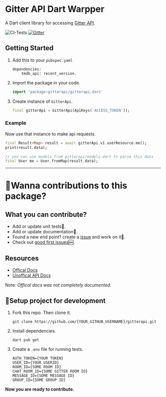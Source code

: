 # Gitter API Dart Warpper

A Dart client library for accessing [Gitter API](https://developer.gitter.im/docs/welcome).

![CI-Tests](https://github.com/RatakondalaArun/gitterapi/workflows/CI-Tests/badge.svg)
[![Gitter](https://badges.gitter.im/RatakondalaArun/gitterapi.svg)](https://gitter.im/RatakondalaArun/gitterapi?utm_source=badge&utm_medium=badge&utm_campaign=pr-badge)

## Getting Started

1) Add this to your `pubspec.yaml`

    ```text
    dependencies:
        tmdb_api: recent_version.
    ```

2) Import the package in your code.

    ```dart
    import 'package:gitterapi/gitterapi.dart'
    ```

3) Create instance of `GitterApi`.

   ```dart
   final gitterApi = GitterApi(ApiKeys('ACCESS_TOKEN'));
   ```

### Example

Now use that instance to make api requests.

```dart
final Result<Map> result = await gitterApi.v1.userResource.me(); 
print(result.data);

// you can use models from gitterapi/models.dart to parse this data
final User me = User.fromMap(result.data);
```

---

# 🤝Wanna contributions to this package?

## What you can contribute?

- Add or update unit tests🧪.
- Add or update documentation📝.
- Found a new end point? create a
  [issue](https://github.com/RatakondalaArun/gitterapi/issues/new?template=new_endpoint.md)
  and work on it🔗.
- Check out [good first issues](https://github.com/RatakondalaArun/gitterapi/issues?q=is%3Aopen+is%3Aissue+label%3A%22good+first+issue%22)🆕.

## Resources

- [Offical Docs](https://developer.gitter.im/docs/welcome)
- [Unoffical API Docs](https://documenter.getpostman.com/view/9795430/TVzSiwEJ)

Note: *Offical docs was not completely documented*.

## 🔧Setup project for development

1) Fork this repo. Then clone it.

    ```shell
    git clone https://github.com/{YOUR_GITHUB_USERNAME}/gitterapi.git
    ```

2) Install dependencies.

    ```shell
    dart pub get
    ```

3) Create a `.env` file for running tests.

    ```text
    AUTH_TOKEN={YOUR TOKEN}
    USER_ID={YOUR USERID}
    ROOM_ID={SOME ROOM ID}
    CHAT_ROOM_ID={SOME GITTER ROOM ID}
    MESSAGE_ID={SOME MESSAGE ID}
    GROUP_ID={SOME GROUP ID}
    ```

**Now you are ready to contribute.**
